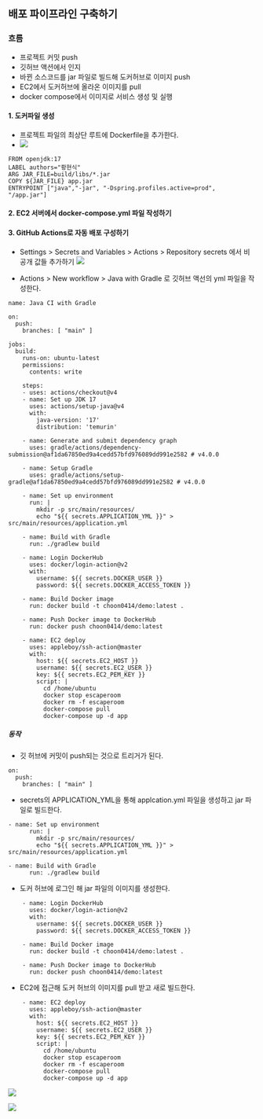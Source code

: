 ## 배포 파이프라인 구축하기

### 흐름
- 프로젝트 커밋 push
- 깃허브 액션에서 인지
- 바뀐 소스코드를 jar 파일로 빌드해 도커허브로 이미지 push
- EC2에서 도커허브에 올라온 이미지를 pull
- docker compose에서 이미지로 서비스 생성 및 실행

#### 1. 도커파일 생성
- 프로젝트 파일의 최상단 루트에 Dockerfile을 추가한다.
- ![](https://velog.velcdn.com/images/choon0414/post/c211830f-ca9f-4654-ac92-0135c6868322/image.png)

```
FROM openjdk:17  
LABEL authors="황현식"  
ARG JAR_FILE=build/libs/*.jar  
COPY ${JAR_FILE} app.jar  
ENTRYPOINT ["java","-jar", "-Dspring.profiles.active=prod", "/app.jar"]
```

#### 2. EC2 서버에서 docker-compose.yml 파일 작성하기

#### 3. GitHub Actions로 자동 배포 구성하기
- Settings > Secrets and Variables > Actions > Repository secrets 에서 비공개 값들 추가하기
![](https://velog.velcdn.com/images/choon0414/post/da07bae5-1a12-4d55-882f-625ef911c008/image.png)

- Actions > New workflow > Java with Gradle 로 깃허브 액선의 yml 파일을 작성한다.
```
name: Java CI with Gradle

on:
  push:
    branches: [ "main" ]

jobs:
  build:
    runs-on: ubuntu-latest
    permissions:
      contents: write

    steps:
    - uses: actions/checkout@v4
    - name: Set up JDK 17
      uses: actions/setup-java@v4
      with:
        java-version: '17'
        distribution: 'temurin'

    - name: Generate and submit dependency graph
      uses: gradle/actions/dependency-submission@af1da67850ed9a4cedd57bfd976089dd991e2582 # v4.0.0

	- name: Setup Gradle
      uses: gradle/actions/setup-gradle@af1da67850ed9a4cedd57bfd976089dd991e2582 # v4.0.0

    - name: Set up environment
      run: |
        mkdir -p src/main/resources/
        echo "${{ secrets.APPLICATION_YML }}" > src/main/resources/application.yml

    - name: Build with Gradle
      run: ./gradlew build

    - name: Login DockerHub
      uses: docker/login-action@v2
      with:
        username: ${{ secrets.DOCKER_USER }}
        password: ${{ secrets.DOCKER_ACCESS_TOKEN }}

    - name: Build Docker image
      run: docker build -t choon0414/demo:latest .

    - name: Push Docker image to DockerHub
      run: docker push choon0414/demo:latest

    - name: EC2 deploy
      uses: appleboy/ssh-action@master
      with:
        host: ${{ secrets.EC2_HOST }}
        username: ${{ secrets.EC2_USER }}
        key: ${{ secrets.EC2_PEM_KEY }}
        script: |
          cd /home/ubuntu
          docker stop escaperoom
          docker rm -f escaperoom
          docker-compose pull
          docker-compose up -d app
```
##### 동작
- 깃 허브에 커밋이 push되는 것으로 트리거가 된다.
```
on:
  push:
    branches: [ "main" ]
```

- secrets의 APPLICATION_YML을 통해 applcation.yml 파일을 생성하고 jar 파일로 빌드한다.
```
- name: Set up environment
      run: |
        mkdir -p src/main/resources/
        echo "${{ secrets.APPLICATION_YML }}" > src/main/resources/application.yml
        
- name: Build with Gradle
      run: ./gradlew build
```

- 도커 허브에 로그인 해 jar 파일의 이미지를 생성한다.
```
	- name: Login DockerHub
      uses: docker/login-action@v2
      with:
        username: ${{ secrets.DOCKER_USER }}
        password: ${{ secrets.DOCKER_ACCESS_TOKEN }}

    - name: Build Docker image
      run: docker build -t choon0414/demo:latest .

    - name: Push Docker image to DockerHub
      run: docker push choon0414/demo:latest
```

- EC2에 접근해 도커 허브의 이미지를 pull 받고 새로 빌드한다.
```
	- name: EC2 deploy
      uses: appleboy/ssh-action@master
      with:
        host: ${{ secrets.EC2_HOST }}
        username: ${{ secrets.EC2_USER }}
        key: ${{ secrets.EC2_PEM_KEY }}
        script: |
          cd /home/ubuntu
          docker stop escaperoom
          docker rm -f escaperoom
          docker-compose pull
          docker-compose up -d app
```


![](https://velog.velcdn.com/images/choon0414/post/0026c787-282a-49c9-9a8c-042468a452ee/image.png)


![](https://velog.velcdn.com/images/choon0414/post/b7c5bda5-5ace-48c8-9efd-02cde0dcd867/image.png)


